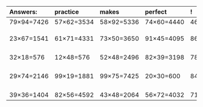 | Answers: | practice | makes | perfect | ! |
| :--- | :--- | :--- | :--- | :--- |
| 79×94=7426 | 57×62=3534 | 58×92=5336 | 74×60=4440 | 46×92=4232 | 
|   |   |   |   |   | 
|   |   |   |   |   | 
|   |   |   |   |   | 
| 23×67=1541 | 61×71=4331 | 73×50=3650 | 91×45=4095 | 86×71=6106 | 
|   |   |   |   |   | 
|   |   |   |   |   | 
|   |   |   |   |   | 
|   |   |   |   |   | 
| 32×18=576 | 12×48=576 | 52×48=2496 | 82×39=3198 | 78×33=2574 | 
|   |   |   |   |   | 
|   |   |   |   |   | 
|   |   |   |   |   | 
|   |   |   |   |   | 
| 29×74=2146 | 99×19=1881 | 99×75=7425 | 20×30=600 | 84×25=2100 | 
|   |   |   |   |   | 
|   |   |   |   |   | 
|   |   |   |   |   | 
|   |   |   |   |   | 
| 39×36=1404 | 82×56=4592 | 43×48=2064 | 56×72=4032 | 71×22=1562 | 

